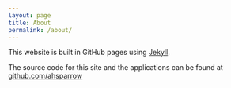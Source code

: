 ```yaml
---
layout: page
title: About
permalink: /about/
---
```


This website is built in GitHub pages using
[Jekyll](https://github.com/jekyll/jekyll).

The source code for this site and the applications can be found at
[github.com/ahsparrow](https://github.com/ahsparrow)
